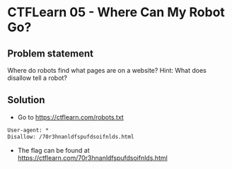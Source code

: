 # CTFLearn 05 - Where Can My Robot Go?
## Problem statement
Where do robots find what pages are on a website?
Hint: What does disallow tell a robot?

## Solution
* Go to https://ctflearn.com/robots.txt
```txt
User-agent: *
Disallow: /70r3hnanldfspufdsoifnlds.html
```
* The flag can be found at https://ctflearn.com/70r3hnanldfspufdsoifnlds.html